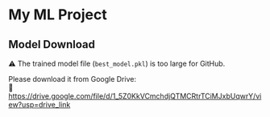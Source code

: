 # My ML Project

## Model Download
⚠️ The trained model file (`best_model.pkl`) is too large for GitHub.

Please download it from Google Drive:  
🔗 https://drive.google.com/file/d/1_5Z0KkVCmchdjQTMCRtrTCiMJxbUqwrY/view?usp=drive_link

